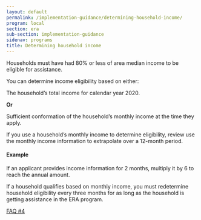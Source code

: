 ```yaml
---
layout: default
permalink: /implementation-guidance/determining-household-income/
program: local
section: era
sub-section: implementation-guidance
sidenav: programs
title: Determining household income
---
```


Households must have had 80% or less of area median income to be eligible for assistance. 

You can determine income eligibility based on either: 

The household’s total income for calendar year 2020. 

**Or**

Sufficient conformation of the household’s monthly income at the time they apply. 

If you use a household’s monthly income to determine eligibility, review use the monthly income information to extrapolate over a 12-month period. 

<div class="usa-alert usa-alert--info usa-alert--no-icon era-guidance-example">
  <div class="usa-alert__body">
    <h4 class="usa-alert__heading era-guidance-example__heading">Example</h4>
    <p class="usa-alert__text era-guidance-example__text">
      If an applicant provides income information for 2 months, multiply it by 6 to reach the annual amount. 
    </p>
    <p class="usa-alert__text era-guidance-example__text">
      If a household qualifies based on monthly income, you must redetermine household eligibility every three months for as long as the household is getting assistance in the ERA program. 
    </p>
  </div>
</div>

<a href="{{ site.baseurl }}/implementation-guidance/faqs#4" class="era-guidance__faq-reference"><span class="usa-tag">FAQ #4</span></a>